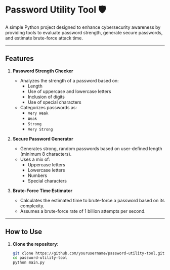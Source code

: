 # Password Utility Tool 🛡️

A simple Python project designed to enhance cybersecurity awareness by providing tools to evaluate password strength, generate secure passwords, and estimate brute-force attack time.

---

## Features

1. **Password Strength Checker**
   - Analyzes the strength of a password based on:
     - Length
     - Use of uppercase and lowercase letters
     - Inclusion of digits
     - Use of special characters
   - Categorizes passwords as:
     - `Very Weak`
     - `Weak`
     - `Strong`
     - `Very Strong`

2. **Secure Password Generator**
   - Generates strong, random passwords based on user-defined length (minimum 8 characters).
   - Uses a mix of:
     - Uppercase letters
     - Lowercase letters
     - Numbers
     - Special characters

3. **Brute-Force Time Estimator**
   - Calculates the estimated time to brute-force a password based on its complexity.
   - Assumes a brute-force rate of 1 billion attempts per second.

---

## How to Use

1. **Clone the repository**:
   ```bash
   git clone https://github.com/yourusername/password-utility-tool.git
   cd password-utility-tool
   python main.py

